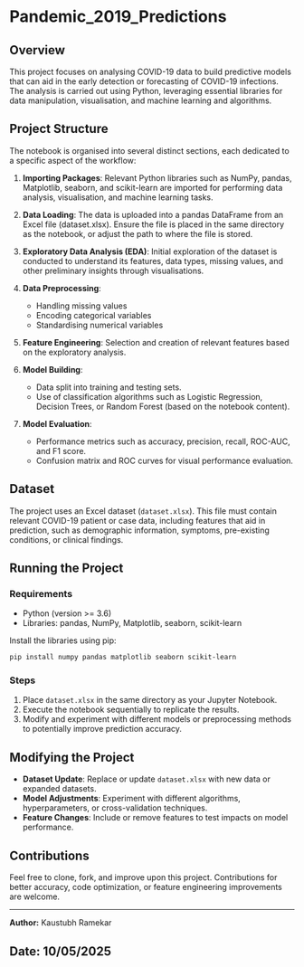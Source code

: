 # Pandemic_2019_Predictions

## Overview
This project focuses on analysing COVID-19 data to build predictive models that can aid in the early detection or forecasting of COVID-19 infections. The analysis is carried out using Python, leveraging essential libraries for data manipulation, visualisation, and machine learning and algorithms.

## Project Structure
The notebook is organised into several distinct sections, each dedicated to a specific aspect of the workflow:

1. **Importing Packages**: Relevant Python libraries such as NumPy, pandas, Matplotlib, seaborn, and scikit-learn are imported for performing data analysis, visualisation, and machine learning tasks.

2. **Data Loading**: The data is uploaded into a pandas DataFrame from an Excel file (dataset.xlsx). Ensure the file is placed in the same directory as the notebook, or adjust the path to where the file is stored.

3. **Exploratory Data Analysis (EDA)**: Initial exploration of the dataset is conducted to understand its features, data types, missing values, and other preliminary insights through visualisations.

4. **Data Preprocessing**:
   - Handling missing values
   - Encoding categorical variables
   - Standardising numerical variables

5. **Feature Engineering**: Selection and creation of relevant features based on the exploratory analysis.

6. **Model Building**:
   - Data split into training and testing sets.
   - Use of classification algorithms such as Logistic Regression, Decision Trees, or Random Forest (based on the notebook content).

7. **Model Evaluation**:
   - Performance metrics such as accuracy, precision, recall, ROC-AUC, and F1 score.
   - Confusion matrix and ROC curves for visual performance evaluation.

## Dataset
The project uses an Excel dataset (`dataset.xlsx`). This file must contain relevant COVID-19 patient or case data, including features that aid in prediction, such as demographic information, symptoms, pre-existing conditions, or clinical findings.

## Running the Project

### Requirements
- Python (version >= 3.6)
- Libraries: pandas, NumPy, Matplotlib, seaborn, scikit-learn

Install the libraries using pip:
```bash
pip install numpy pandas matplotlib seaborn scikit-learn
```

### Steps
1. Place `dataset.xlsx` in the same directory as your Jupyter Notebook.
2. Execute the notebook sequentially to replicate the results.
3. Modify and experiment with different models or preprocessing methods to potentially improve prediction accuracy.

## Modifying the Project
- **Dataset Update**: Replace or update `dataset.xlsx` with new data or expanded datasets.
- **Model Adjustments**: Experiment with different algorithms, hyperparameters, or cross-validation techniques.
- **Feature Changes**: Include or remove features to test impacts on model performance.

## Contributions
Feel free to clone, fork, and improve upon this project. Contributions for better accuracy, code optimization, or feature engineering improvements are welcome.

---

**Author:** Kaustubh Ramekar

**Date:** 10/05/2025
---
